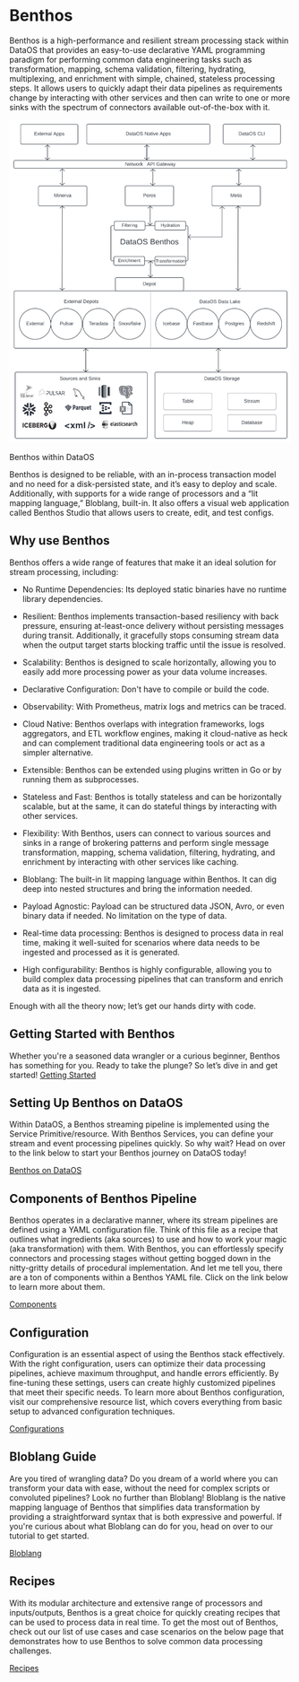 # Benthos

Benthos is a high-performance and resilient stream processing stack within DataOS that provides an easy-to-use declarative YAML programming paradigm for performing common data engineering tasks such as transformation, mapping, schema validation, filtering, hydrating, multiplexing, and enrichment with simple, chained, stateless processing steps. It allows users to quickly adapt their data pipelines as requirements change by interacting with other services and then can write to one or more sinks with the spectrum of connectors available out-of-the-box with it.

![Benthos within DataOS](./Untitled.png)

Benthos within DataOS

Benthos is designed to be reliable, with an in-process transaction model and no need for a disk-persisted state, and it’s easy to deploy and scale.  Additionally, with supports for a wide range of processors and a “lit mapping language,” Bloblang, built-in. It also offers a visual web application called Benthos Studio that allows users to create, edit, and test configs. 

## Why use Benthos

Benthos offers a wide range of features that make it an ideal solution for stream processing, including:

- No Runtime Dependencies: Its deployed static binaries have no runtime library dependencies.

- Resilient: Benthos implements transaction-based resiliency with back pressure, ensuring at-least-once delivery without persisting messages during transit. Additionally, it gracefully stops consuming stream data when the output target starts blocking traffic until the issue is resolved.

- Scalability: Benthos is designed to scale horizontally, allowing you to easily add more processing power as your data volume increases.

- Declarative Configuration: Don't have to compile or build the code.

- Observability: With Prometheus, matrix logs and metrics can be traced.

- Cloud Native: Benthos overlaps with integration frameworks, logs aggregators, and ETL workflow engines, making it cloud-native as heck and can complement traditional data engineering tools or act as a simpler alternative.

- Extensible: Benthos can be extended using plugins written in Go or by running them as subprocesses.

- Stateless and Fast: Benthos is totally stateless and can be horizontally scalable, but at the same, it can do stateful things by interacting with other services.

- Flexibility: With Benthos, users can connect to various sources and sinks in a range of brokering patterns and perform single message transformation, mapping, schema validation, filtering, hydrating, and enrichment by interacting with other services like caching.

- Bloblang: The built-in lit mapping language within Benthos. It can dig deep into nested structures and bring the information needed.

- Payload Agnostic: Payload can be structured data JSON, Avro, or even binary data if needed. No limitation on the type of data.

- Real-time data processing: Benthos is designed to process data in real time, making it well-suited for scenarios where data needs to be ingested and processed as it is generated.

- High configurability: Benthos is highly configurable, allowing you to build complex data processing pipelines that can transform and enrich data as it is ingested.

Enough with all the theory now; let’s get our hands dirty with code.

## Getting Started with Benthos

Whether you're a seasoned data wrangler or a curious beginner, Benthos has something for you. Ready to take the plunge? So let’s dive in and get started! 
[Getting Started ](./Getting%20Started.md)

## Setting Up Benthos on DataOS

Within DataOS, a Benthos streaming pipeline is implemented using the Service Primitive/resource. With Benthos Services, you can define your stream and event processing pipelines quickly. So why wait? Head on over to the link below to start your Benthos journey on DataOS today!

[Benthos on DataOS](./Benthos%20on%20DataOS.md)

## Components of Benthos Pipeline

Benthos operates in a declarative manner, where its stream pipelines are defined using a YAML configuration file. Think of this file as a recipe that outlines what ingredients (aka sources) to use and how to work your magic (aka transformation) with them. With Benthos, you can effortlessly specify connectors and processing stages without getting bogged down in the nitty-gritty details of procedural implementation. And let me tell you, there are a ton of components within a Benthos YAML file. Click on the link below to learn more about them.

[Components](./Components/Components.md)

## Configuration

Configuration is an essential aspect of using the Benthos stack effectively. With the right configuration, users can optimize their data processing pipelines, achieve maximum throughput, and handle errors efficiently. By fine-tuning these settings, users can create highly customized pipelines that meet their specific needs. To learn more about Benthos configuration, visit our comprehensive resource list, which covers everything from basic setup to advanced configuration techniques.

[Configurations](./Configurations/Configurations.md)

## Bloblang Guide

Are you tired of wrangling data? Do you dream of a world where you can transform your data with ease, without the need for complex scripts or convoluted pipelines? Look no further than Bloblang! Bloblang is the native mapping language of Benthos that simplifies data transformation by providing a straightforward syntax that is both expressive and powerful. If you're curious about what Bloblang can do for you, head on over to our tutorial to get started.

[Bloblang ](./Bloblang/Bloblang.md)

## Recipes

With its modular architecture and extensive range of processors and inputs/outputs, Benthos is a great choice for quickly creating recipes that can be used to process data in real time. To get the most out of Benthos, check out our list of use cases and case scenarios on the below page that demonstrates how to use Benthos to solve common data processing challenges.

[Recipes](./Recipes/Recipes.md)